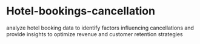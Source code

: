 # Hotel-bookings-cancellation
analyze hotel booking data to identify factors influencing cancellations and provide insights to optimize revenue and customer retention strategies
